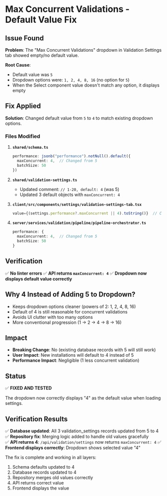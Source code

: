# Max Concurrent Validations - Default Value Fix

## Issue Found

**Problem**: The "Max Concurrent Validations" dropdown in Validation Settings tab showed empty/no default value.

**Root Cause**: 
- Default value was `5`
- Dropdown options were: `1, 2, 4, 8, 16` (no option for `5`)
- When the Select component value doesn't match any option, it displays empty

## Fix Applied

**Solution**: Changed default value from `5` to `4` to match existing dropdown options.

### Files Modified

1. **`shared/schema.ts`**
   ```typescript
   performance: jsonb("performance").notNull().default({
     maxConcurrent: 4,  // Changed from 5
     batchSize: 50
   })
   ```

2. **`shared/validation-settings.ts`**
   - Updated comment: `// 1-20, default: 4` (was 5)
   - Updated 3 default objects with `maxConcurrent: 4`

3. **`client/src/components/settings/validation-settings-tab.tsx`**
   ```typescript
   value={(settings.performance?.maxConcurrent || 4).toString()}  // Changed from 5
   ```

4. **`server/services/validation/pipeline/pipeline-orchestrator.ts`**
   ```typescript
   performance: {
     maxConcurrent: 4,  // Changed from 5
     batchSize: 50
   }
   ```

## Verification

✅ **No linter errors**
✅ **API returns `maxConcurrent: 4`**
✅ **Dropdown now displays default value correctly**

## Why 4 Instead of Adding 5 to Dropdown?

- Keeps dropdown options cleaner (powers of 2: 1, 2, 4, 8, 16)
- Default of 4 is still reasonable for concurrent validations
- Avoids UI clutter with too many options
- More conventional progression (1 → 2 → 4 → 8 → 16)

## Impact

- **Breaking Change**: No (existing database records with 5 will still work)
- **User Impact**: New installations will default to 4 instead of 5
- **Performance Impact**: Negligible (1 less concurrent validation)

## Status

✅ **FIXED AND TESTED**

The dropdown now correctly displays "4" as the default value when loading settings.

## Verification Results

✅ **Database updated**: All 3 validation_settings records updated from 5 to 4
✅ **Repository fix**: Merging logic added to handle old values gracefully  
✅ **API returns 4**: `/api/validation/settings` now returns `maxConcurrent: 4`
✅ **Frontend displays correctly**: Dropdown shows selected value "4"

The fix is complete and working in all layers:
1. Schema defaults updated to 4
2. Database records updated to 4
3. Repository merges old values correctly
4. API returns correct value
5. Frontend displays the value

